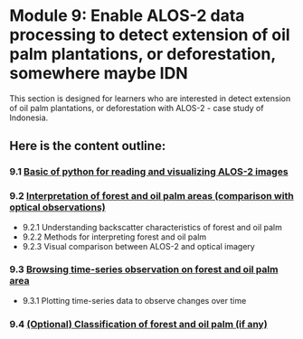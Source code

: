 # Module 9: Enable ALOS-2 data processing to detect extension of oil palm plantations, or deforestation, somewhere maybe IDN

This section is designed for learners who are interested in detect extension of oil palm plantations, or deforestation with ALOS-2 - case study of Indonesia.

## Here is the content outline:

### 9.1 [Basic of python for reading and visualizing ALOS-2 images](subsections/00009.*/9.1.md)



### 9.2 [Interpretation of forest and oil palm areas (comparison with optical observations)](subsections/00009.*/9.2.md)

- 9.2.1 Understanding backscatter characteristics of forest and oil palm
- 9.2.2 Methods for interpreting forest and oil palm  
- 9.2.3 Visual comparison between ALOS-2 and optical imagery 


### 9.3 [Browsing time-series observation on forest and oil palm area](subsections/00009.*/9.3.md)

- 9.3.1 Plotting time-series data to observe changes over time

### 9.4 [(Optional) Classification of forest and oil palm (if any)](subsections/00009.*/9.4.md)



```python

```

